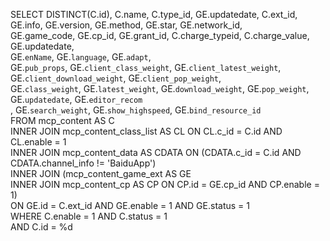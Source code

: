 SELECT DISTINCT(C.id), C.name, C.type_id, GE.updatedate, C.ext_id, GE.info, GE.version, GE.method, GE.star, GE.network_id,  
             GE.game_code, GE.cp_id, GE.grant_id, C.charge_typeid, C.charge_value, GE.updatedate,  
             GE.`enName`, GE.`language`,  GE.`adapt`,  
             GE.`pub_props`, GE.`client_class_weight`, GE.`client_latest_weight`, GE.`client_download_weight`, GE.`client_pop_weight`,  
             GE.`class_weight`, GE.`latest_weight`, GE.`download_weight`, GE.`pop_weight`, GE.`updatedate`, GE.`editor_recom`  
             , GE.`search_weight`, GE.`show_highspeed`, GE.`bind_resource_id`  
             FROM  mcp_content AS C  
             INNER JOIN  mcp_content_class_list AS CL ON CL.c_id = C.id AND CL.enable = 1  
             INNER JOIN mcp_content_data AS CDATA ON (CDATA.c_id = C.id AND CDATA.channel_info != 'BaiduApp')  
             INNER JOIN (mcp_content_game_ext AS GE  
             INNER JOIN mcp_content_cp AS CP ON CP.id = GE.cp_id AND CP.enable = 1)  
             ON GE.id = C.ext_id AND GE.enable = 1 AND GE.status = 1  
             WHERE C.enable = 1 AND C.status = 1  
             AND C.id = %d

